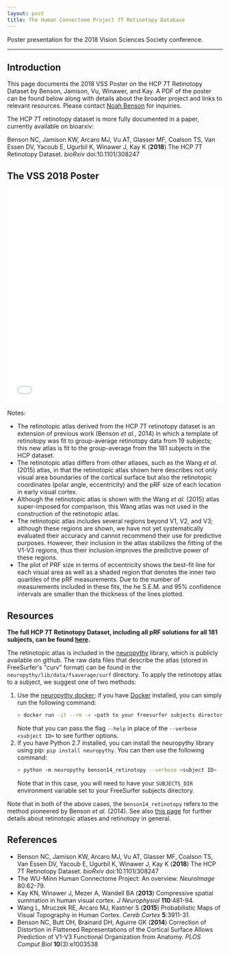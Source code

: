 ```yaml
---
layout: post
title: The Human Connectome Project 7T Retinotopy Database
---
```


<a name="top"></a>Poster presentation for the 2018 Vision Sciences Society conference.

---

## Introduction

This page documents the 2018 VSS Poster on the HCP 7T Retinotopy
Dataset by Benson, Jamison, Vu, Winawer, and Kay. A PDF of the poster
can be found below along with details about the broader project and
links to relevant resources. Please contact [Noah
Benson](mailto:nben@nyu.edu) for inquiries.

The HCP 7T retinotopy dataset is more fully documented in a paper,
currently available on bioarxiv:

Benson NC, Jamison KW, Arcaro MJ, Vu AT, Glasser MF, Coalson TS, Van
Essen DV, Yacoub E, Ugurbil K, Winawer J, Kay K (**2018**) The HCP 7T
Retinotopy Dataset. *bioRxiv* doi:10.1101/308247

## The VSS 2018 Poster

<embed src="{{site.baseurl}}/images/hcp-retinotopy/poster.pdf" type="application/pdf" width="100%" height="500px" />


Notes:
* The retinotopic atlas derived from the HCP 7T retinotopy dataset is
  an extension of previous work (Benson *et al.*, 2014) in which a
  template of retinotopy was fit to group-average retinotopy data from
  19 subjects; this new atlas is fit to the group-average from the 181
  subjects in the HCP dataset.
* The retinotopic atlas differs from other atlases, such as the Wang
  *et al.* (2015) atlas, in that the retinotopic atlas shown here
  describes not only visual area boundaries of the cortical surface
  but also the retinotopic coordinates (polar angle, eccentricity) and
  the pRF size of each location in early visual cortex.
* Although the retinotopic atlas is shown with the Wang *et al.*
  (2015) atlas super-imposed for comparison, this Wang atlas was not
  used in the construction of the retinotopic atlas.
* The retinotopic atlas includes several regions beyond V1, V2, and
  V3; although these regions are shown, we have not yet systematically
  evaluated their accuracy and cannot recommend their use for
  predictive purposes. However, their inclusion in the atlas
  stabilizes the fitting of the V1-V3 regions, thus their inclusion
  improves the predictive power of these regions.
* The plot of PRF size in terms of eccentricity shows the best-fit
  line for each visual area as well as a shaded region that denotes
  the inner two quartiles of the pRF measurements. Due to the number
  of measurements included in these fits, the he S.E.M. and 95%
  confidence intervals are smaller than the thickness of the lines plotted.

## Resources

**The full HCP 7T Retinotopy Dataset, including all pRF solutions for
all 181 subjects, can be found [here](https://osf.io/bw9ec).**

The retinotopic atlas is included in the
[neuropythy](https://github.com/noahbenson/neuropythy) library, which
is publicly available on github. The raw data files that describe the
atlas (stored in FreeSurfer's "curv" format) can be found in the
`neuropythy/lib/data/fsaverage/surf` directory. To apply the
retinotopy atlas to a subject, we suggest one of two methods:
1. Use the [neuropythy docker](https://hub.docker.com/r/nben/neuropythy);
   if you have [Docker](https://docker.com) installed, you can simply
   run the following command:
   ```bash
   > docker run -it --rm -v <path to your freesurfer subjects directory>:/subjects nben/neuropythy:latest benson14_retinotopy --verbose <subject ID>
   ```
   Note that you can pass the flag `--help` in place of the `--verbose <subject ID>`
   to see further options.
2. If you have Python 2.7 installed, you can install the neuropythy
   library using pip: `pip install neuropythy`. You can then use the
   following command:
   ```bash
   > python -m neuropythy benson14_retinotopy --verbose <subject ID>
   ```
   Note that in this case, you will need to have your `SUBJECTS_DIR`
   environment variable set to your FreeSurfer subjects directory.

Note that in both of the above cases, the `benson14_retinotopy` refers
to the method pioneered by Benson *et al.* (2014). See also [this page]({{site.baseurl}}/Retinotopy-Tutorial/)
for further details about retinotopic atlases and retinotopy in
general.

## References

* Benson NC, Jamison KW, Arcaro MJ, Vu AT, Glasser MF, Coalson TS, Van
  Essen DV, Yacoub E, Ugurbil K, Winawer J, Kay K (**2018**) The HCP 7T
  Retinotopy Dataset. *bioRxiv* doi:10.1101/308247
* The WU-Minn Human Connectome Project: An overview. *NeuroImage*
  80:62-79.
* Kay KN, Winawer J, Mezer A, Wandell BA (**2013**) Compressive spatial
  summation in human visual cortex. *J Neurophysiol* **110**:481-94.
* Wang L, Mruczek RE, Arcaro MJ, Kastner S (**2015**) Probabilistic Maps
  of Visual Topography in Human Cortex. *Cereb Cortex* **5**:3911-31.
* Benson NC, Butt OH, Brainard DH, Aguirre GK (**2014**) Correction of
  Distortion in Flattened Representations of the Cortical Surface
  Allows Prediction of V1-V3 Functional Organization from
  Anatomy. *PLOS Comput Biol* **10**(3):e1003538


